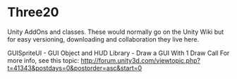 Three20
=======

Unity AddOns and classes.  These would normally go on the Unity Wiki but for easy versioning, downloading and collaboration they live here.

GUISpriteUI - GUI Object and HUD Library - Draw a GUI With 1 Draw Call
For more info, see this topic: http://forum.unity3d.com/viewtopic.php?t=41343&postdays=0&postorder=asc&start=0